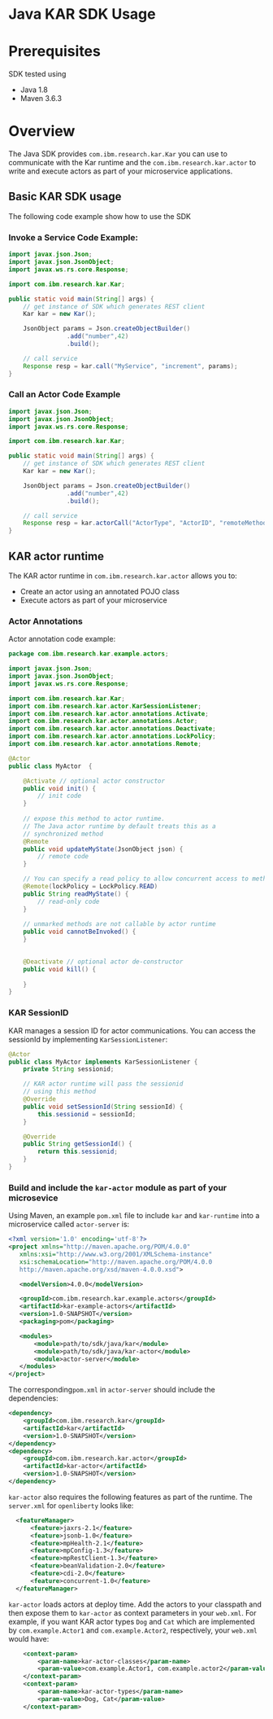 # Java KAR SDK Usage

# Prerequisites
SDK tested using
- Java 1.8
- Maven 3.6.3

# Overview
The Java SDK provides `com.ibm.research.kar.Kar` you can use to communicate with the Kar runtime and the `com.ibm.research.kar.actor` to write and execute actors as part of your microservice applications.

## Basic KAR SDK usage
The following code example show how to use the SDK

### Invoke a Service Code Example:
```java
import javax.json.Json;
import javax.json.JsonObject;
import javax.ws.rs.core.Response;

import com.ibm.research.kar.Kar;

public static void main(String[] args) {
    // get instance of SDK which generates REST client
    Kar kar = new Kar();

    JsonObject params = Json.createObjectBuilder()
				.add("number",42)
				.build();

    // call service
    Response resp = kar.call("MyService", "increment", params);
}
```

### Call an Actor Code Example
```java
import javax.json.Json;
import javax.json.JsonObject;
import javax.ws.rs.core.Response;

import com.ibm.research.kar.Kar;

public static void main(String[] args) {
    // get instance of SDK which generates REST client
    Kar kar = new Kar();

    JsonObject params = Json.createObjectBuilder()
				.add("number",42)
				.build();

    // call service
    Response resp = kar.actorCall("ActorType", "ActorID", "remoteMethodName", params);
}
```

## KAR actor runtime
The KAR actor runtime in `com.ibm.research.kar.actor` allows you to:
- Create an actor using an annotated POJO class
- Execute actors as part of your microservice

### Actor Annotations

Actor annotation code example:
```java
package com.ibm.research.kar.example.actors;

import javax.json.Json;
import javax.json.JsonObject;
import javax.ws.rs.core.Response;

import com.ibm.research.kar.Kar;
import com.ibm.research.kar.actor.KarSessionListener;
import com.ibm.research.kar.actor.annotations.Activate;
import com.ibm.research.kar.actor.annotations.Actor;
import com.ibm.research.kar.actor.annotations.Deactivate;
import com.ibm.research.kar.actor.annotations.LockPolicy;
import com.ibm.research.kar.actor.annotations.Remote;

@Actor
public class MyActor  {

	@Activate // optional actor constructor
	public void init() {
		// init code
	}	
    
    // expose this method to actor runtime.
    // The Java actor runtime by default treats this as a 
    // synchronized method
	@Remote 
	public void updateMyState(JsonObject json) {
        // remote code
	}

    // You can specify a read policy to allow concurrent access to method
    @Remote(lockPolicy = LockPolicy.READ)  
    public String readMyState() {
        // read-only code
    }
	
    // unmarked methods are not callable by actor runtime
	public void cannotBeInvoked() {
	}
	

	@Deactivate // optional actor de-constructor
	public void kill() {
		
	}
}
```
### KAR SessionID
KAR manages a session ID for actor communications.  You can access the sessionId by implementing `KarSessionListener`:
```java
@Actor
public class MyActor implements KarSessionListener {
	private String sessionid;

    // KAR actor runtime will pass the sessionid
    // using this method
	@Override
	public void setSessionId(String sessionId) {
    	this.sessionid = sessionId;	
	}

	@Override
	public String getSessionId() {
		return this.sessionid;
	}
}
```
### Build and include the `kar-actor` module as part of your microsevice
 Using Maven, an example `pom.xml` file to include `kar` and `kar-runtime` into a microservice called `actor-server` is:
 ```xml
<?xml version='1.0' encoding='utf-8'?>
<project xmlns="http://maven.apache.org/POM/4.0.0"
    xmlns:xsi="http://www.w3.org/2001/XMLSchema-instance"
    xsi:schemaLocation="http://maven.apache.org/POM/4.0.0
    http://maven.apache.org/xsd/maven-4.0.0.xsd">

    <modelVersion>4.0.0</modelVersion>

    <groupId>com.ibm.research.kar.example.actors</groupId>
    <artifactId>kar-example-actors</artifactId>
    <version>1.0-SNAPSHOT</version>
    <packaging>pom</packaging>

    <modules>
        <module>path/to/sdk/java/kar</module>
        <module>path/to/sdk/java/kar-actor</module>
        <module>actor-server</module>
    </modules>
</project>
```
The corresponding`pom.xml` in `actor-server` should include the dependencies:
```xml
<dependency>
    <groupId>com.ibm.research.kar</groupId>
    <artifactId>kar</artifactId>
    <version>1.0-SNAPSHOT</version>
</dependency>
<dependency>
    <groupId>com.ibm.research.kar.actor</groupId>
    <artifactId>kar-actor</artifactId>
    <version>1.0-SNAPSHOT</version>
</dependency>
```
`kar-actor` also requires the following features as part of the runtime. The `server.xml` for `openliberty` looks like:
```xml
  <featureManager>
      <feature>jaxrs-2.1</feature>
      <feature>jsonb-1.0</feature>
      <feature>mpHealth-2.1</feature>
      <feature>mpConfig-1.3</feature>
      <feature>mpRestClient-1.3</feature>
      <feature>beanValidation-2.0</feature>
      <feature>cdi-2.0</feature>
      <feature>concurrent-1.0</feature>
  </featureManager>
```
`kar-actor` loads actors at deploy time. Add the actors to your classpath and then expose them to `kar-actor` as context parameters in your `web.xml`.  For example, if you want KAR actor types `Dog` and `Cat` which are implemented by `com.example.Actor1` and `com.example.Actor2`, respectively, your `web.xml` would have:
```xml
	<context-param>
		<param-name>kar-actor-classes</param-name>
		<param-value>com.example.Actor1, com.example.actor2</param-value>
	</context-param>
	<context-param>
		<param-name>kar-actor-types</param-name>
		<param-value>Dog, Cat</param-value>
	</context-param>
```